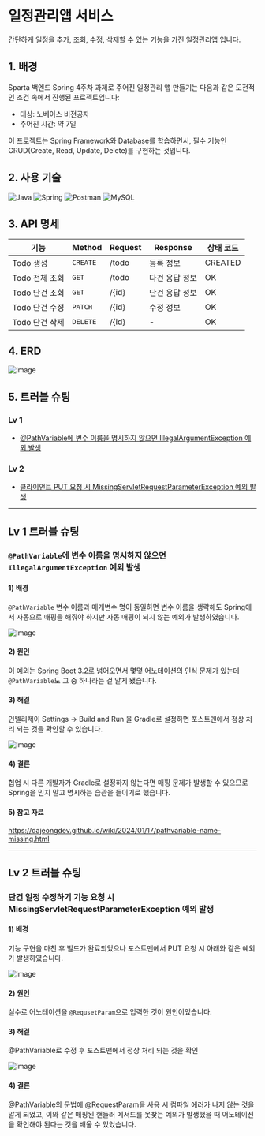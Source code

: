 # 일정관리앱 서비스
간단하게 일정을 추가, 조회, 수정, 삭제할 수 있는 기능을 가진 일정관리앱 입니다.

## 1. 배경
Sparta 백엔드 Spring 4주차 과제로 주어진 일정관리 앱 만들기는 다음과 같은 도전적인 조건 속에서 진행된 프로젝트입니다:

- 대상: 노베이스 비전공자
- 주어진 시간: 약 7일

이 프로젝트는 Spring Framework와 Database를 학습하면서, 필수 기능인 CRUD(Create, Read, Update, Delete)를 구현하는 것입니다.


## 2. 사용 기술
<!-- Java -->
![Java](https://img.shields.io/badge/Java-ED8B00?style=for-the-badge&logo=java&logoColor=white) ![Spring](https://img.shields.io/badge/Spring-6DB33F?style=for-the-badge&logo=spring&logoColor=white)
![Postman](https://img.shields.io/badge/Postman-FF6C37?style=for-the-badge&logo=postman&logoColor=white) ![MySQL](https://img.shields.io/badge/MySQL-4479A1?style=for-the-badge&logo=mysql&logoColor=white)

## 3. API 명세

|기능|Method|Request|Response| 상태 코드|
|------|---|---|---|---|
|Todo 생성|`CREATE`|/todo|등록 정보|CREATED|
|Todo 전체 조회|`GET`|/todo|다건 응답 정보|OK|
|Todo 단건 조회|`GET`|/{id}|단건 응답 정보|OK|
|Todo 단건 수정|`PATCH`|/{id}|수정 정보|OK|
|Todo 단건 삭제|`DELETE`|/{id}|-|OK|

## 4. ERD

![image](https://github.com/user-attachments/assets/d7975149-12d1-4033-93c5-9b88fb23696b)



 ## 5. 트러블 슈팅
 ### Lv 1
 - [@PathVariable에 변수 이름을 명시하지 않으면 IllegalArgumentException 예외 발생](#Lv-1-트러블-슈팅)
 ### Lv 2
 - [클라이언트 PUT 요청 시 MissingServletRequestParameterException 예외 발생](#Lv-2-트러블-슈팅)

***
## Lv 1 트러블 슈팅
### `@PathVariable`에 변수 이름을 명시하지 않으면 `IllegalArgumentException` 예외 발생

#### 1) 배경

`@PathVariable` 변수 이름과 매개변수 명이 동일하면 변수 이름을 생략해도 Spring에서 자동으로 매핑을 해줘야 하지만 자동 매핑이 되지 않는 예외가 발생하였습니다.

![image](https://github.com/user-attachments/assets/ee7653a3-486b-46c5-a90f-fbe71830ce36)

#### 2) 원인

이 예외는 Spring Boot 3.2로 넘어오면서 몇몇 어노테이션의 인식 문제가 있는데 `@PathVariable`도 그 중 하나라는 걸 알게 됐습니다.

#### 3) 해결

인텔리제이 Settings -> Build and Run 을 Gradle로 설정하면 포스트맨에서 정상 처리 되는 것을 확인할 수 있습니다.

![image](https://github.com/user-attachments/assets/3090f638-fb7c-4a0f-8cf4-ae03b1b91275)

#### 4) 결론

협업 시 다른 개발자가 Gradle로 설정하지 않는다면 매핑 문제가 발생할 수 있으므로 Spring을 믿지 말고 명시하는 습관을 들이기로 했습니다.

#### 5) 참고 자료
https://dajeongdev.github.io/wiki/2024/01/17/pathvariable-name-missing.html

***
## Lv 2 트러블 슈팅
### 단건 일정 수정하기 기능 요청 시 MissingServletRequestParameterException 예외 발생

#### 1) 배경

기능 구현을 마친 후 빌드가 완료되었으나 포스트맨에서 PUT 요청 시 아래와 같은 예외가 발생하였습니다.

![image](https://github.com/user-attachments/assets/074fa524-3fd7-4566-8712-6782fb786253)

#### 2) 원인

실수로 어노테이션을 `@RequsetParam`으로 입력한 것이 원인이었습니다.

#### 3) 해결

@PathVariable로 수정 후 포스트맨에서 정상 처리 되는 것을 확인

![image](https://github.com/user-attachments/assets/c7d75bc2-13c2-4334-819f-226df7130e2b)

#### 4) 결론

@PathVariable의 문법에 @RequestParam을 사용 시 컴파일 에러가 나지 않는 것을 알게 되었고,
이와 같은 매핑된 핸들러 메서드를 못찾는 예외가 발생했을 때 어노테이션을 확인해야 된다는 것을 배울 수 있었습니다.


